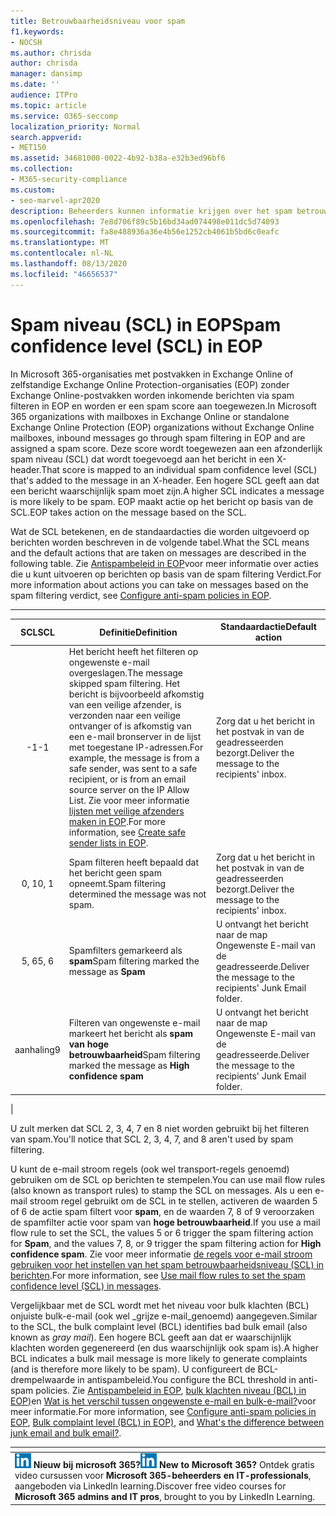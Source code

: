 ```yaml
---
title: Betrouwbaarheidsniveau voor spam
f1.keywords:
- NOCSH
ms.author: chrisda
author: chrisda
manager: dansimp
ms.date: ''
audience: ITPro
ms.topic: article
ms.service: O365-seccomp
localization_priority: Normal
search.appverid:
- MET150
ms.assetid: 34681000-0022-4b92-b38a-e32b3ed96bf6
ms.collection:
- M365-security-compliance
ms.custom:
- seo-marvel-apr2020
description: Beheerders kunnen informatie krijgen over het spam betrouwbaarheidsniveau (SCL) dat is toegepast op berichten in Exchange Online Protection (EOP).
ms.openlocfilehash: 7e8d706f89c5b16bd34ad074498e011dc5d74093
ms.sourcegitcommit: fa8e488936a36e4b56e1252cb4061b5bd6c0eafc
ms.translationtype: MT
ms.contentlocale: nl-NL
ms.lasthandoff: 08/13/2020
ms.locfileid: "46656537"
---
```

# <a name="spam-confidence-level-scl-in-eop"></a><span data-ttu-id="405d1-103">Spam niveau (SCL) in EOP</span><span class="sxs-lookup"><span data-stu-id="405d1-103">Spam confidence level (SCL) in EOP</span></span>

<span data-ttu-id="405d1-104">In Microsoft 365-organisaties met postvakken in Exchange Online of zelfstandige Exchange Online Protection-organisaties (EOP) zonder Exchange Online-postvakken worden inkomende berichten via spam filteren in EOP en worden er een spam score aan toegewezen.</span><span class="sxs-lookup"><span data-stu-id="405d1-104">In Microsoft 365 organizations with mailboxes in Exchange Online or standalone Exchange Online Protection (EOP) organizations without Exchange Online mailboxes, inbound messages go through spam filtering in EOP and are assigned a spam score.</span></span> <span data-ttu-id="405d1-105">Deze score wordt toegewezen aan een afzonderlijk spam niveau (SCL) dat wordt toegevoegd aan het bericht in een X-header.</span><span class="sxs-lookup"><span data-stu-id="405d1-105">That score is mapped to an individual spam confidence level (SCL) that's added to the message in an X-header.</span></span> <span data-ttu-id="405d1-106">Een hogere SCL geeft aan dat een bericht waarschijnlijk spam moet zijn.</span><span class="sxs-lookup"><span data-stu-id="405d1-106">A higher SCL indicates a message is more likely to be spam.</span></span> <span data-ttu-id="405d1-107">EOP maakt actie op het bericht op basis van de SCL.</span><span class="sxs-lookup"><span data-stu-id="405d1-107">EOP takes action on the message based on the SCL.</span></span>

<span data-ttu-id="405d1-108">Wat de SCL betekenen, en de standaardacties die worden uitgevoerd op berichten worden beschreven in de volgende tabel.</span><span class="sxs-lookup"><span data-stu-id="405d1-108">What the SCL means and the default actions that are taken on messages are described in the following table.</span></span> <span data-ttu-id="405d1-109">Zie [Antispambeleid in EOP](configure-your-spam-filter-policies.md)voor meer informatie over acties die u kunt uitvoeren op berichten op basis van de spam filtering Verdict.</span><span class="sxs-lookup"><span data-stu-id="405d1-109">For more information about actions you can take on messages based on the spam filtering verdict, see [Configure anti-spam policies in EOP](configure-your-spam-filter-policies.md).</span></span>

****

|<span data-ttu-id="405d1-110">SCL</span><span class="sxs-lookup"><span data-stu-id="405d1-110">SCL</span></span>|<span data-ttu-id="405d1-111">Definitie</span><span class="sxs-lookup"><span data-stu-id="405d1-111">Definition</span></span>|<span data-ttu-id="405d1-112">Standaardactie</span><span class="sxs-lookup"><span data-stu-id="405d1-112">Default action</span></span>|
|:---:|---|---|
|<span data-ttu-id="405d1-113">-1</span><span class="sxs-lookup"><span data-stu-id="405d1-113">-1</span></span>|<span data-ttu-id="405d1-114">Het bericht heeft het filteren op ongewenste e-mail overgeslagen.</span><span class="sxs-lookup"><span data-stu-id="405d1-114">The message skipped spam filtering.</span></span> <span data-ttu-id="405d1-115">Het bericht is bijvoorbeeld afkomstig van een veilige afzender, is verzonden naar een veilige ontvanger of is afkomstig van een e-mail bronserver in de lijst met toegestane IP-adressen.</span><span class="sxs-lookup"><span data-stu-id="405d1-115">For example, the message is from a safe sender, was sent to a safe recipient, or is from an email source server on the IP Allow List.</span></span> <span data-ttu-id="405d1-116">Zie voor meer informatie [lijsten met veilige afzenders maken in EOP](create-safe-sender-lists-in-office-365.md).</span><span class="sxs-lookup"><span data-stu-id="405d1-116">For more information, see [Create safe sender lists in EOP](create-safe-sender-lists-in-office-365.md).</span></span>|<span data-ttu-id="405d1-117">Zorg dat u het bericht in het postvak in van de geadresseerden bezorgt.</span><span class="sxs-lookup"><span data-stu-id="405d1-117">Deliver the message to the recipients' inbox.</span></span>|
|<span data-ttu-id="405d1-118">0, 1</span><span class="sxs-lookup"><span data-stu-id="405d1-118">0, 1</span></span>|<span data-ttu-id="405d1-119">Spam filteren heeft bepaald dat het bericht geen spam opneemt.</span><span class="sxs-lookup"><span data-stu-id="405d1-119">Spam filtering determined the message was not spam.</span></span>|<span data-ttu-id="405d1-120">Zorg dat u het bericht in het postvak in van de geadresseerden bezorgt.</span><span class="sxs-lookup"><span data-stu-id="405d1-120">Deliver the message to the recipients' inbox.</span></span>|
|<span data-ttu-id="405d1-121">5, 6</span><span class="sxs-lookup"><span data-stu-id="405d1-121">5, 6</span></span>|<span data-ttu-id="405d1-122">Spamfilters gemarkeerd als **spam**</span><span class="sxs-lookup"><span data-stu-id="405d1-122">Spam filtering marked the message as **Spam**</span></span>|<span data-ttu-id="405d1-123">U ontvangt het bericht naar de map Ongewenste E-mail van de geadresseerde.</span><span class="sxs-lookup"><span data-stu-id="405d1-123">Deliver the message to the recipients' Junk Email folder.</span></span>|
|<span data-ttu-id="405d1-124">aanhaling</span><span class="sxs-lookup"><span data-stu-id="405d1-124">9</span></span>|<span data-ttu-id="405d1-125">Filteren van ongewenste e-mail markeert het bericht als **spam van hoge betrouwbaarheid**</span><span class="sxs-lookup"><span data-stu-id="405d1-125">Spam filtering marked the message as **High confidence spam**</span></span>|<span data-ttu-id="405d1-126">U ontvangt het bericht naar de map Ongewenste E-mail van de geadresseerde.</span><span class="sxs-lookup"><span data-stu-id="405d1-126">Deliver the message to the recipients' Junk Email folder.</span></span>|
|

<span data-ttu-id="405d1-127">U zult merken dat SCL 2, 3, 4, 7 en 8 niet worden gebruikt bij het filteren van spam.</span><span class="sxs-lookup"><span data-stu-id="405d1-127">You'll notice that SCL 2, 3, 4, 7, and 8 aren't used by spam filtering.</span></span>

<span data-ttu-id="405d1-128">U kunt de e-mail stroom regels (ook wel transport-regels genoemd) gebruiken om de SCL op berichten te stempelen.</span><span class="sxs-lookup"><span data-stu-id="405d1-128">You can use mail flow rules (also known as transport rules) to stamp the SCL on messages.</span></span> <span data-ttu-id="405d1-129">Als u een e-mail stroom regel gebruikt om de SCL in te stellen, activeren de waarden 5 of 6 de actie spam filtert voor **spam**, en de waarden 7, 8 of 9 veroorzaken de spamfilter actie voor spam van **hoge betrouwbaarheid**.</span><span class="sxs-lookup"><span data-stu-id="405d1-129">If you use a mail flow rule to set the SCL, the values 5 or 6 trigger the spam filtering action for **Spam**, and the values 7, 8, or 9 trigger the spam filtering action for **High confidence spam**.</span></span> <span data-ttu-id="405d1-130">Zie voor meer informatie [de regels voor e-mail stroom gebruiken voor het instellen van het spam betrouwbaarheidsniveau (SCL) in berichten](use-mail-flow-rules-to-set-the-spam-confidence-level-scl-in-messages.md).</span><span class="sxs-lookup"><span data-stu-id="405d1-130">For more information, see [Use mail flow rules to set the spam confidence level (SCL) in messages](use-mail-flow-rules-to-set-the-spam-confidence-level-scl-in-messages.md).</span></span>

<span data-ttu-id="405d1-131">Vergelijkbaar met de SCL wordt met het niveau voor bulk klachten (BCL) onjuiste bulk-e-mail (ook wel _grijze e-mail_genoemd) aangegeven.</span><span class="sxs-lookup"><span data-stu-id="405d1-131">Similar to the SCL, the bulk complaint level (BCL) identifies bad bulk email (also known as _gray mail_).</span></span> <span data-ttu-id="405d1-132">Een hogere BCL geeft aan dat er waarschijnlijk klachten worden gegenereerd (en dus waarschijnlijk ook spam is).</span><span class="sxs-lookup"><span data-stu-id="405d1-132">A higher BCL indicates a bulk mail message is more likely to generate complaints (and is therefore more likely to be spam).</span></span> <span data-ttu-id="405d1-133">U configureert de BCL-drempelwaarde in antispambeleid.</span><span class="sxs-lookup"><span data-stu-id="405d1-133">You configure the BCL threshold in anti-spam policies.</span></span> <span data-ttu-id="405d1-134">Zie [Antispambeleid in EOP](configure-your-spam-filter-policies.md), [bulk klachten niveau (BCL) in EOP)](bulk-complaint-level-values.md)en [Wat is het verschil tussen ongewenste e-mail en bulk-e-mail?](what-s-the-difference-between-junk-email-and-bulk-email.md)voor meer informatie.</span><span class="sxs-lookup"><span data-stu-id="405d1-134">For more information, see [Configure anti-spam policies in EOP](configure-your-spam-filter-policies.md), [Bulk complaint level (BCL) in EOP)](bulk-complaint-level-values.md), and [What's the difference between junk email and bulk email?](what-s-the-difference-between-junk-email-and-bulk-email.md).</span></span>

|<!-- -->|
|---|
|<span data-ttu-id="405d1-135">![Het kleine pictogram voor LinkedIn Learning ](../../media/eac8a413-9498-4220-8544-1e37d1aaea13.png) **Nieuw bij microsoft 365?**</span><span class="sxs-lookup"><span data-stu-id="405d1-135">![The short icon for LinkedIn Learning](../../media/eac8a413-9498-4220-8544-1e37d1aaea13.png) **New to Microsoft 365?**</span></span> <span data-ttu-id="405d1-136">Ontdek gratis video cursussen voor **Microsoft 365-beheerders en IT-professionals**, aangeboden via LinkedIn learning.</span><span class="sxs-lookup"><span data-stu-id="405d1-136">Discover free video courses for **Microsoft 365 admins and IT pros**, brought to you by LinkedIn Learning.</span></span>|
